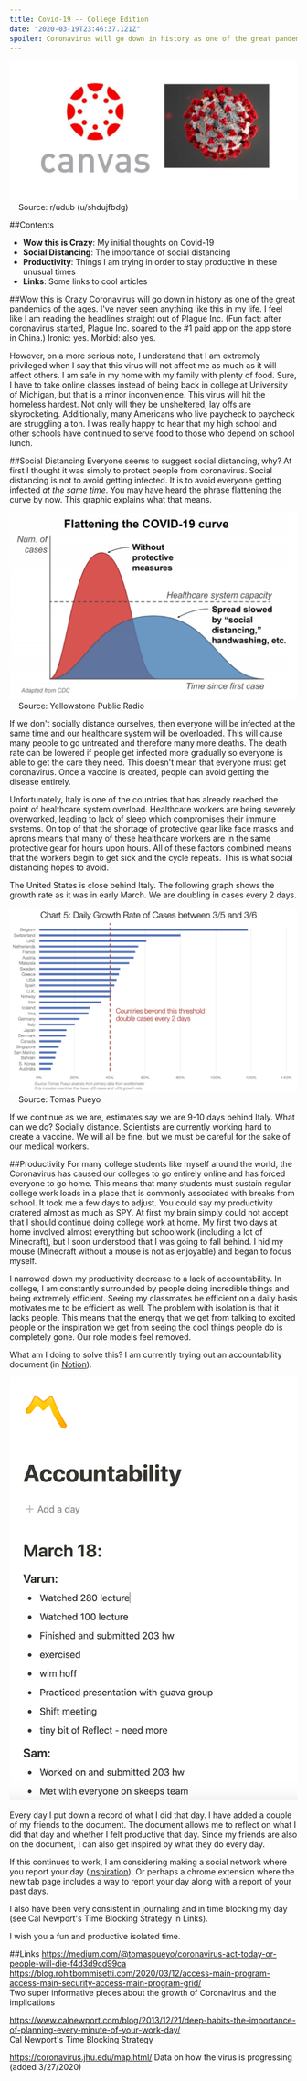 ```yaml
---
title: Covid-19 -- College Edition
date: "2020-03-19T23:46:37.121Z"
spoiler: Coronavirus will go down in history as one of the great pandemics. Also, a little about how I'm staying productive in this unusual time. 
---
```


![Canvas Meme](canvasMeme.jpg)
&nbsp;&nbsp;&nbsp;&nbsp;Source: r/udub (u/shdujfbdg)

##Contents
* __Wow this is Crazy__: My initial thoughts on Covid-19  
* __Social Distancing__: The importance of social distancing  
* __Productivity__: Things I am trying in order to stay productive in these unusual times  
* __Links__: Some links to cool articles

##Wow this is Crazy
Coronavirus will go down in history as one of the great pandemics of the ages. I've never seen anything like this in my life. I feel like I am reading the headlines straight out of Plague Inc. (Fun fact: after coronavirus started, Plague Inc. soared to the #1 paid app on the app store in China.) Ironic: yes. Morbid: also yes. 

However, on a more serious note, I understand that I am extremely privileged when I say that this virus will not affect me as much as it will affect others. I am safe in my home with my family with plenty of food. Sure, I have to take online classes instead of being back in college at University of Michigan, but that is a minor inconvenience. This virus will hit the homeless hardest. Not only will they be unsheltered, lay offs are skyrocketing. Additionally, many Americans who live paycheck to paycheck are struggling a ton. I was really happy to hear that my high school and other schools have continued to serve food to those who depend on school lunch. 

##Social Distancing
Everyone seems to suggest social distancing, why? At first I thought it was simply to protect people from coronavirus. Social distancing is not to avoid getting infected. It is to avoid everyone getting infected _at the same time_. You may have heard the phrase flattening the curve by now. This graphic explains what that means.

![Flattening the Curve](covidCurve.png)
&nbsp;&nbsp;&nbsp;&nbsp;Source: Yellowstone Public Radio

If we don't socially distance ourselves, then everyone will be infected at the same time and our healthcare system will be overloaded. This will cause many people to go untreated and therefore many more deaths. The death rate can be lowered if people get infected more gradually so everyone is able to get the care they need. This doesn't mean that everyone must get coronavirus. Once a vaccine is created, people can avoid getting the disease entirely. 

Unfortunately, Italy is one of the countries that has already reached the point of healthcare system overload. Healthcare workers are being severely overworked, leading to lack of sleep which compromises their immune systems. On top of that the shortage of protective gear like face masks and aprons means that many of these healthcare workers are in the same protective gear for hours upon hours. All of these factors combined means that the workers begin to get sick and the cycle repeats. This is what social distancing hopes to avoid. 

The United States is close behind Italy. The following graph shows the growth rate as it was in early March. We are doubling in cases every 2 days. 

![Chart of Covid Increase Rate](tomasChart.png)
&nbsp;&nbsp;&nbsp;&nbsp;Source: Tomas Pueyo

If we continue as we are, estimates say we are 9-10 days behind Italy. What can we do? Socially distance. Scientists are currently working hard to create a vaccine. We will all be fine, but we must be careful for the sake of our medical workers. 

##Productivity
For many college students like myself around the world, the Coronavirus has caused our colleges to go entirely online and has forced everyone to go home. This means that many students must sustain regular college work loads in a place that is commonly associated with breaks from school. It took me a few days to adjust. You could say my productivity cratered almost as much as SPY. At first my brain simply could not accept that I should continue doing college work at home. My first two days at home involved almost everything but schoolwork (including a lot of Minecraft), but I soon understood that I was going to fall behind. I hid my mouse (Minecraft without a mouse is not as enjoyable) and began to focus myself. 

I narrowed down my productivity decrease to a lack of accountability. In college, I am constantly surrounded by people doing incredible things and being extremely efficient. Seeing my classmates be efficient on a daily basis motivates me to be efficient as well. The problem with isolation is that it lacks people. This means that the energy that we get from talking to excited people or the inspiration we get from seeing the cool things people do is completely gone. Our role models feel removed. 

What am I doing to solve this? I am currently trying out an accountability document (in [Notion](https://www.notion.so/desktop)).

![Notion Accountability Document](accountability.png)

Every day I put down a record of what I did that day. I have added a couple of my friends to the document. The document allows me to reflect on what I did that day and whether I felt productive that day. Since my friends are also on the document, I can also get inspired by what they do every day. 

If this continues to work, I am considering making a social network where you report your day ([inspiration](https://wip.chat/)). Or perhaps a chrome extension where the new tab page includes a way to report your day along with a report of your past days.

I also have been very consistent in journaling and in time blocking my day (see Cal Newport's Time Blocking Strategy in Links). 

I wish you a fun and productive isolated time.

##Links
<https://medium.com/@tomaspueyo/coronavirus-act-today-or-people-will-die-f4d3d9cd99ca>  
<https://blog.rohitbommisetti.com/2020/03/12/access-main-program-access-main-security-access-main-program-grid/>  
Two super informative pieces about the growth of Coronavirus and the implications

<https://www.calnewport.com/blog/2013/12/21/deep-habits-the-importance-of-planning-every-minute-of-your-work-day/>  
Cal Newport's Time Blocking Strategy


<https://coronavirus.jhu.edu/map.html/>
Data on how the virus is progressing (added 3/27/2020)




